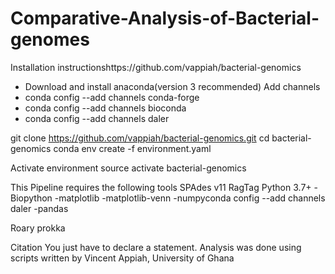 # Comparative-Analysis-of-Bacterial-genomes


Installation instructionshttps://github.com/vappiah/bacterial-genomics
- Download and install anaconda(version 3 recommended)
Add channels
- conda config --add channels conda-forge
- conda config --add channels bioconda
- conda config --add channels daler

git clone https://github.com/vappiah/bacterial-genomics.git
cd bacterial-genomics
conda env create -f environment.yaml

Activate environment
source activate bacterial-genomics


This Pipeline requires the following tools
SPAdes v11
RagTag
Python 3.7+
  -Biopython
  -matplotlib
  -matplotlib-venn
  -numpyconda config --add channels daler
  -pandas

Roary
prokka

Citation
You just have to declare a statement.
Analysis was done using scripts written by Vincent Appiah, University of Ghana
